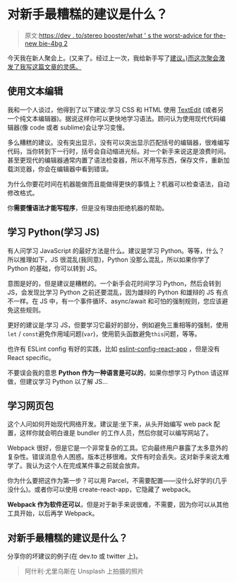 # 对新手最糟糕的建议是什么？

> 原文:[https://dev . to/stereo booster/what ' s the worst-advice for the-new bie-4bg 2](https://dev.to/stereobooster/what-is-the-worst-advice-for-the-newbie-4bg2)

今天我在新人聚会上。(又来了。经过上一次，我给新手写了[建议。)而这次聚会激发了我写这篇文章的灵感。](https://stereobooster.com/posts/advice-for-the-newbie/)

## [](#use-textedit)使用文本编辑

我和一个人谈过，他得到了以下建议:学习 CSS 和 HTML 使用 [TextEdit](https://support.apple.com/en-za/guide/textedit/welcome/mac) (或者另一个纯文本编辑器)。据说这样你可以更快地学习语法。顾问认为使用现代代码编辑器(像 code 或者 sublime)会让学习变慢。

多么糟糕的建议。没有突出显示，没有可以突出显示匹配括号的编辑器，很难编写代码，当你转到下一行时，括号会自动缩进光标。对一个新手来说这是浪费时间。甚至更现代的编辑器通常内置了语法检查器，所以不用写东西，保存文件，重新加载浏览器，你会在编辑器中看到错误。

为什么你要花时间在机器能做而且能做得更快的事情上？机器可以检查语法，自动修改格式。

你**需要懂语法才能写程序**，但是没有理由拒绝机器的帮助。

## [](#learn-python-to-learn-js)学习 Python(学习 JS)

有人问学习 JavaScript 的最好方法是什么。建议是学习 Python。等等，什么？所以推理如下，JS 很混乱(我同意)，Python 没那么混乱，所以如果你学了 Python 的基础，你可以转到 JS。

意图是好的，但是建议是糟糕的。一个新手会花时间学习 Python，然后会转到 JS，会发现比学习 Python 之前还要混乱，因为雄辩的 Python 和雄辩的 JS 有点不一样。在 JS 中，有一个事件循环、async/await 和可怕的强制规则，您应该避免这些规则。

更好的建议是:学习 JS，但要学习它最好的部分，例如避免三重相等的强制，使用`let` / `const`避免作用域问题(`var`)，使用箭头函数避免`this`问题，等等。

也许有 ESLint config 有好的实践，比如 [eslint-config-react-app](https://www.npmjs.com/package/eslint-config-react-app) ，但是没有 React specific。

不要误会我的意思 **Python 作为一种语言是可以的**，如果你想学习 Python 请这样做，但建议学习 Python 以了解 JS...

## [](#learn-webpack)学习网页包

这个人问如何开始现代网络开发。建议是:坐下来，从头开始编写 web pack 配置，这样你就会明白谁是 bundler 的工作人员，然后你就可以编写网站了。

Webpack 很好，但是它是一个非常复杂的工具。它向最终用户暴露了太多意外的复杂性。错误消息令人困惑。版本迁移很难。文件有时会丢失。这对新手来说太难学了。我认为这个人在完成某件事之前就会放弃。

你为什么要把这作为第一步？可以用 Parcel，不需要配置——没什么好学的(几乎没什么)。或者你可以使用 create-react-app，它隐藏了 webpack。

**Webpack 作为软件还可以**，但是对于新手来说很难，不需要，因为你可以从其他工具开始，以后再学 Webpack。

## [](#what-is-the-worst-advice-for-the-newbie)对新手最糟糕的建议是什么？

分享你的坏建议的例子(在 dev.to 或 twitter 上)。

> 阿什利·尤里乌斯在 Unsplash 上拍摄的照片